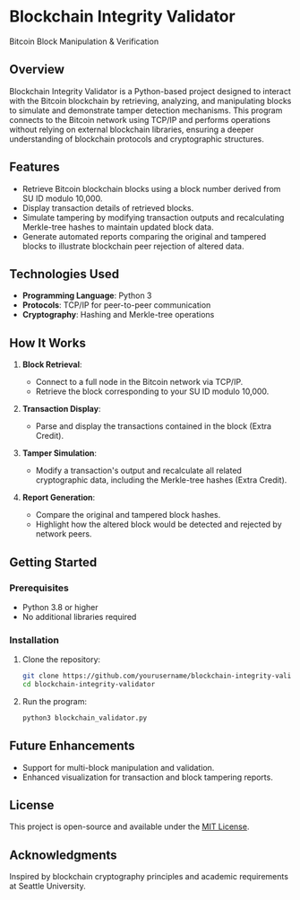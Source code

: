 # **Blockchain Integrity Validator**
Bitcoin Block Manipulation &amp; Verification  

## **Overview**  
Blockchain Integrity Validator is a Python-based project designed to interact with the Bitcoin blockchain by retrieving, analyzing, and manipulating blocks to simulate and demonstrate tamper detection mechanisms. This program connects to the Bitcoin network using TCP/IP and performs operations without relying on external blockchain libraries, ensuring a deeper understanding of blockchain protocols and cryptographic structures.  


## **Features**  
- Retrieve Bitcoin blockchain blocks using a block number derived from SU ID modulo 10,000.  
- Display transaction details of retrieved blocks.  
- Simulate tampering by modifying transaction outputs and recalculating Merkle-tree hashes to maintain updated block data.  
- Generate automated reports comparing the original and tampered blocks to illustrate blockchain peer rejection of altered data.  


## **Technologies Used**  
- **Programming Language**: Python 3  
- **Protocols**: TCP/IP for peer-to-peer communication  
- **Cryptography**: Hashing and Merkle-tree operations  


## **How It Works**  
1. **Block Retrieval**:  
   - Connect to a full node in the Bitcoin network via TCP/IP.  
   - Retrieve the block corresponding to your SU ID modulo 10,000.  

2. **Transaction Display**:  
   - Parse and display the transactions contained in the block (Extra Credit).  

3. **Tamper Simulation**:  
   - Modify a transaction's output and recalculate all related cryptographic data, including the Merkle-tree hashes (Extra Credit).  

4. **Report Generation**:  
   - Compare the original and tampered block hashes.  
   - Highlight how the altered block would be detected and rejected by network peers.  


## **Getting Started**  
### **Prerequisites**  
- Python 3.8 or higher  
- No additional libraries required  

### **Installation**  
1. Clone the repository:  
   ```bash  
   git clone https://github.com/yourusername/blockchain-integrity-validator.git  
   cd blockchain-integrity-validator  
   ```  

2. Run the program:  
   ```bash  
   python3 blockchain_validator.py  
   ```  


## **Future Enhancements**  
- Support for multi-block manipulation and validation.  
- Enhanced visualization for transaction and block tampering reports.  


## **License**  
This project is open-source and available under the [MIT License](LICENSE).  


## **Acknowledgments**  
Inspired by blockchain cryptography principles and academic requirements at Seattle University.

